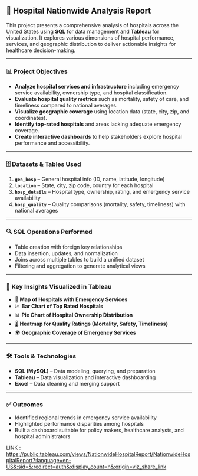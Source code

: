 ## 🏥 Hospital Nationwide Analysis Report

This project presents a comprehensive analysis of hospitals across the United States using **SQL** for data management and **Tableau** for visualization. It explores various dimensions of hospital performance, services, and geographic distribution to deliver actionable insights for healthcare decision-making.

---

### 📊 Project Objectives

* **Analyze hospital services and infrastructure** including emergency service availability, ownership type, and hospital classification.
* **Evaluate hospital quality metrics** such as mortality, safety of care, and timeliness compared to national averages.
* **Visualize geographic coverage** using location data (state, city, zip, and coordinates).
* **Identify top-rated hospitals** and areas lacking adequate emergency coverage.
* **Create interactive dashboards** to help stakeholders explore hospital performance and accessibility.

---

### 🗄️ Datasets & Tables Used

1. **`gen_hosp`** – General hospital info (ID, name, latitude, longitude)
2. **`location`** – State, city, zip code, country for each hospital
3. **`hosp_details`** – Hospital type, ownership, rating, and emergency service availability
4. **`hosp_quality`** – Quality comparisons (mortality, safety, timeliness) with national averages

---

### 🔍 SQL Operations Performed

* Table creation with foreign key relationships
* Data insertion, updates, and normalization
* Joins across multiple tables to build a unified dataset
* Filtering and aggregation to generate analytical views

---

### 📌 Key Insights Visualized in Tableau

* 📍 **Map of Hospitals with Emergency Services**
* 📈 **Bar Chart of Top Rated Hospitals**
* 📊 **Pie Chart of Hospital Ownership Distribution**
* 🌡️ **Heatmap for Quality Ratings (Mortality, Safety, Timeliness)**
* 🌍 **Geographic Coverage of Emergency Services**

---

### 🛠️ Tools & Technologies

* **SQL (MySQL)** – Data modeling, querying, and preparation
* **Tableau** – Data visualization and interactive dashboarding
* **Excel** – Data cleaning and merging support

---

### ✅ Outcomes

* Identified regional trends in emergency service availability
* Highlighted performance disparities among hospitals
* Built a dashboard suitable for policy makers, healthcare analysts, and hospital administrators

LINK : https://public.tableau.com/views/NationwideHospitalReport/NationwideHospitalReport?:language=en-US&:sid=&:redirect=auth&:display_count=n&:origin=viz_share_link
